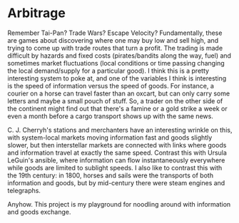 # Arbitrage

Remember Tai-Pan? Trade Wars? Escape Velocity? Fundamentally, these are games about discovering where one may buy low and
sell high, and trying to come up with trade routes that turn a profit. The trading is made difficult by hazards and fixed
costs (pirates/bandits along the way, fuel) and sometimes market fluctuations (local conditions or time passing changing
the local demand/supply for a particular good). I think this is a pretty interesting system to poke at, and one of the
variables I think is interesting is the speed of information versus the speed of goods. For instance, a courier on a
horse can travel faster than an oxcart, but can only carry some letters and maybe a small pouch of stuff. So, a trader
on the other side of the continent might find out that there's a famine or a gold strike a week or even a month before
a cargo transport shows up with the same news.

C. J. Cherryh's stations and merchanters have an interesting wrinkle on this, with system-local markets moving information
fast and goods slightly slower, but then interstellar markets are connected with links where goods and information travel
at exactly the same speed. Contrast this with Ursula LeGuin's ansible, where information can flow instantaneously everywhere
while goods are limited to sublight speeds. I also like to contrast this with the 19th century: in 1800, horses and sails
were the transports of both information and goods, but by mid-century there were steam engines and telegraphs.

Anyhow. This project is my playground for noodling around with information and goods exchange.
